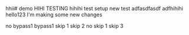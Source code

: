 hhii# demo
HIHI TESTING
hihihi
test setup
new test
adfasdfasdf
adfhihihi
hello123
I'm making some new changes

no bypass1
bypass1
skip 1
skip 2
no skip 1
skip 3
